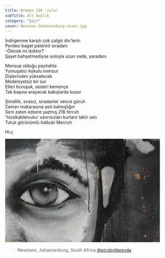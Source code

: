 ```yaml
---
title: Bremen 216 -zula!
subTitle: Alt başlık
category: "Şiir"
cover: Newtown-Johannesburg-cover.jpg
---
```


İndirgenme karşıtı çok çalgılı din'lerin<br />
Perdesi baget pelerinli sıradanı<br />
-Ölecek mi doktor?<br />
Şayet bahşetmediyse soloyla uzun vade, yaradanı<br />

Mensup olduğu payitahta<br />
Yumuşatıcı kokulu mensur<br />
Dişlerinden yükselecek<br />
Medeniyetsiz bir sur<br />
Elleri buruşuk, sesleri kemençe<br />
Tek başına arayacak bakışlarda kusur<br />

Şimdilik, sırasız, sıradanlar sence güruh<br />
Zaman makarasına asılı kalmışlığın<br />
Seni zaten ezbere yazmış 216 ferruh<br />
'hissikablelvuku' sanrısızları kurtarır lakin sen<br />
Tutuk görünümlü halbuki Mecruh<br />

Hi.ç <br />

![unsplash.com](./Newtown-Johannesburg.jpg)

> Newtown, Johannesburg, South Africa [@picsbylikesoda](https://unsplash.com/photos/llsCAW1nj2A)
